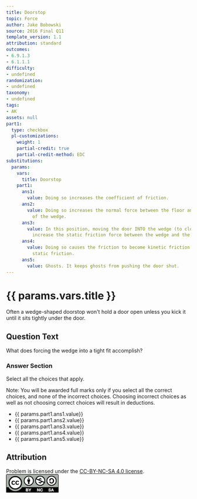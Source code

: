 ```yaml
---
title: Doorstop
topic: Force
author: Jake Bobowski
source: 2016 Final Q11
template_version: 1.1
attribution: standard
outcomes:
- 6.9.1.3
- 6.1.1.1
difficulty:
- undefined
randomization:
- undefined
taxonomy:
- undefined
tags:
- AK
assets: null
part1:
  type: checkbox
  pl-customizations:
    weight: 1
    partial-credit: true
    partial-credit-method: EDC
substitutions:
  params:
    vars:
      title: Doorstop
    part1:
      ans1:
        value: Doing so increases the coefficient of friction.
      ans2:
        value: Doing so increases the normal force between the floor and the bottom
          of the wedge.
      ans3:
        value: In this position, moving the door INTO the wedge (to close it) will
          increase the static friction force between the wedge and the floor.
      ans4:
        value: Doing so causes the friction to become kinetic friction instead of
          static friction.
      ans5:
        value: Ghosts. It keeps ghosts from pushing the door shut.
---
```

# {{ params.vars.title }}
Often a wedge-shaped doorstop won't hold a door open unless you kick it until it sits tightly under the door.

## Question Text

What does forcing the wedge into a tight fit accomplish?

### Answer Section

Select all the choices that apply.

Note: You will be awarded full marks only if you select all the correct choices, and none of the incorrect choices. Choosing incorrect choices as well as not choosing correct choices will result in deductions.

- {{ params.part1.ans1.value}}
- {{ params.part1.ans2.value}}
- {{ params.part1.ans3.value}}
- {{ params.part1.ans4.value}}
- {{ params.part1.ans5.value}}

## Attribution

Problem is licensed under the [CC-BY-NC-SA 4.0 license](https://creativecommons.org/licenses/by-nc-sa/4.0/).<br> ![The Creative Commons 4.0 license requiring attribution-BY, non-commercial-NC, and share-alike-SA license.](https://raw.githubusercontent.com/firasm/bits/master/by-nc-sa.png)